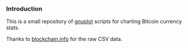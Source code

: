 ### Introduction

This is a small repository of [gnuplot](http://www.gnuplot.info/) scripts
for charting Bitcoin currency stats.

Thanks to [blockchain.info](https://blockchain.info/) for the raw CSV
data.
